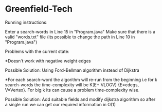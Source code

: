 # Greenfield-Tech

Running instructions:

Enter a search-words in Line 15 in "Program.java"
Make sure that there is a valid "words.txt" file (its possible to change the path in Line 10 in "Program.java")

Problems with the current state:

*Doesn't work with negative weight edges

Possible Solution:
Using Ford-Bellman algorithm instead of Dijkstra

*For each search-word the algorithm will re-run from the beginning
i.e for k search-words the time-complexity 
will be K(E+ VLOGV) {E=edegs, V=Vertex}.
For big k its can cause a problem time-complexity wise.

Possible Solution:
Add suitable fields and modify dijkstra algorithm 
so after a single run we can get our required information in O(1)
